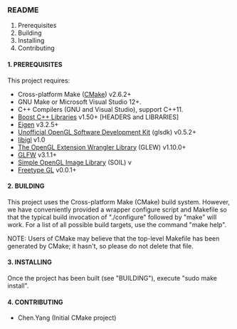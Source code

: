 ### README

 1. Prerequisites
 2. Building
 3. Installing
 4. Contributing
 
#### 1. PREREQUISITES

 This project requires:

  * Cross-platform Make ([CMake](https://cmake.org/)) v2.6.2+
  * GNU Make or Microsoft Visual Studio 12+.
  * C++ Compilers (GNU and Visual Studio), support C++11.
  * [Boost C++ Libraries](http://www.boost.org) v1.50+ [HEADERS and LIBRARIES]
  * [Eigen](http://eigen.tuxfamily.org/index.php?title=Main_Page) v3.2.5+
  * [Unofficial OpenGL Software Development Kit](http://glsdk.sourceforge.net/docs/html/index.html) (glsdk) v0.5.2+
  * [libigl](https://github.com/libigl/libigl) v1.0
  * [The OpenGL Extension Wrangler Library](http://glew.sourceforge.net/) (GLEW) v1.10.0+
  * [GLFW](https://github.com/glfw/glfw) v3.1.1+
  * [Simple OpenGL Image Library](http://www.lonesock.net/soil.html) (SOIL) v
  * [Freetype GL](https://github.com/rougier/freetype-gl) v0.0.1+

#### 2. BUILDING
 
 This project uses the Cross-platform Make (CMake) build system. However, we
 have conveniently provided a wrapper configure script and Makefile so that
 the typical build invocation of "./configure" followed by "make" will work.
 For a list of all possible build targets, use the command "make help".

 NOTE: Users of CMake may believe that the top-level Makefile has been
 generated by CMake; it hasn't, so please do not delete that file.

#### 3. INSTALLING

 Once the project has been built (see "BUILDING"), execute "sudo make install".

#### 4. CONTRIBUTING

 * Chen.Yang (Initial CMake project)
